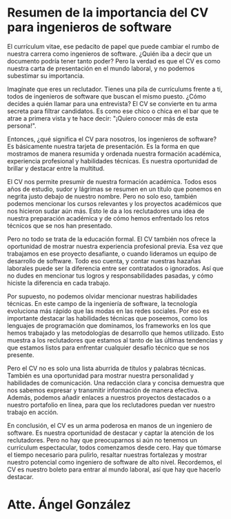 # Resumen de la importancia del CV para ingenieros de software

El currículum vitae, ese pedacito de papel que puede cambiar el rumbo de nuestra carrera como ingenieros de software. ¿Quién iba a decir que un documento podría tener tanto poder? Pero la verdad es que el CV es como nuestra carta de presentación en el mundo laboral, y no podemos subestimar su importancia.

Imagínate que eres un reclutador. Tienes una pila de currículums frente a ti, todos de ingenieros de software que buscan el mismo puesto. ¿Cómo decides a quién llamar para una entrevista? El CV se convierte en tu arma secreta para filtrar candidatos. Es como ese chico o chica en el bar que te atrae a primera vista y te hace decir: "¡Quiero conocer más de esta persona!".

Entonces, ¿qué significa el CV para nosotros, los ingenieros de software? Es básicamente nuestra tarjeta de presentación. Es la forma en que mostramos de manera resumida y ordenada nuestra formación académica, experiencia profesional y habilidades técnicas. Es nuestra oportunidad de brillar y destacar entre la multitud.

El CV nos permite presumir de nuestra formación académica. Todos esos años de estudio, sudor y lágrimas se resumen en un título que ponemos en negrita justo debajo de nuestro nombre. Pero no solo eso, también podemos mencionar los cursos relevantes y los proyectos académicos que nos hicieron sudar aún más. Esto le da a los reclutadores una idea de nuestra preparación académica y de cómo hemos enfrentado los retos técnicos que se nos han presentado.

Pero no todo se trata de la educación formal. El CV también nos ofrece la oportunidad de mostrar nuestra experiencia profesional previa. Esa vez que trabajamos en ese proyecto desafiante, o cuando lideramos un equipo de desarrollo de software. Todo eso cuenta, y contar nuestras hazañas laborales puede ser la diferencia entre ser contratados o ignorados. Así que no dudes en mencionar tus logros y responsabilidades pasadas, y cómo hiciste la diferencia en cada trabajo.

Por supuesto, no podemos olvidar mencionar nuestras habilidades técnicas. En este campo de la ingeniería de software, la tecnología evoluciona más rápido que las modas en las redes sociales. Por eso es importante destacar las habilidades técnicas que poseemos, como los lenguajes de programación que dominamos, los frameworks en los que hemos trabajado y las metodologías de desarrollo que hemos utilizado. Esto muestra a los reclutadores que estamos al tanto de las últimas tendencias y que estamos listos para enfrentar cualquier desafío técnico que se nos presente.

Pero el CV no es solo una lista aburrida de títulos y palabras técnicas. También es una oportunidad para mostrar nuestra personalidad y habilidades de comunicación. Una redacción clara y concisa demuestra que nos sabemos expresar y transmitir información de manera efectiva. Además, podemos añadir enlaces a nuestros proyectos destacados o a nuestro portafolio en línea, para que los reclutadores puedan ver nuestro trabajo en acción.

En conclusión, el CV es un arma poderosa en manos de un ingeniero de software. Es nuestra oportunidad de destacar y captar la atención de los reclutadores. Pero no hay que preocuparnos si aún no tenemos un currículum espectacular, todos comenzamos desde cero. Hay que tómarse el tiempo necesario para pulirlo, resaltar nuestras fortalezas y mostrar nuestro potencial como ingeniero de software de alto nivel. Recordemos, el CV es nuestro boleto para entrar al mundo laboral, así que hay que hacerlo destacar.

# Atte. Ángel González
